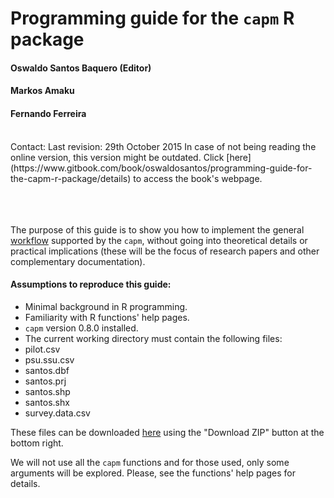 # Programming guide for the `capm` R package
#### Oswaldo Santos Baquero (Editor)
#### Markos Amaku
#### Fernando Ferreira
<br>
Contact: <oswaldosant@gmail.com>
Last revision: 29th October 2015  
In case of not being reading the online version, this version might be outdated.  
Click [here](https://www.gitbook.com/book/oswaldosantos/programming-guide-for-the-capm-r-package/details) to access the book's webpage.
<br><br><br><br>

The purpose of this guide is to show you how to implement the general [workflow](http://oswaldosantos.github.io/capm) supported by the `capm`, without going into theoretical details or practical implications (these will be the focus of research papers and other complementary documentation).  
 
#### Assumptions to reproduce this guide:

* Minimal background in R programming.
* Familiarity with R functions' help pages.
* `capm` version 0.8.0 installed.
* The current working directory must contain the following files: 
 * pilot.csv
 * psu.ssu.csv
 * santos.dbf
 * santos.prj
 * santos.shp
 * santos.shx
 * survey.data.csv

These files can be downloaded [here](https://github.com/oswaldosantos/programming-guide-for-the-capm-r-package) using the "Download ZIP" button at the bottom right.  

We will not use all the `capm` functions and for those used, only some arguments will be explored. Please, see the functions' help pages for details.